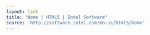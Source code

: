 ```yaml
---
layout: link
title: "Home | HTML5 | Intel Software"
source: 'http://software.intel.com/en-us/html5/home'
---
```


